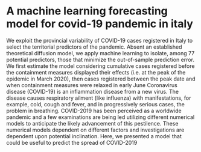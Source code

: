 # A machine learning forecasting model for covid-19 pandemic in italy

We exploit the provincial variability of COVID-19 cases registered in Italy to select the territorial predictors of the pandemic. Absent an established theoretical diffusion model, we apply machine learning to isolate, among 77 potential predictors, those that minimize the out-of-sample prediction error. We first estimate the model considering cumulative cases registered before the containment measures displayed their effects (i.e. at the peak of the epidemic in March 2020), then cases registered between the peak date and when containment measures were relaxed in early June
Coronavirus disease (COVID-19) is an inflammation disease from a new virus. The disease causes respiratory ailment (like influenza) with manifestations, for example, cold, cough and fever, and in progressively serious cases, the problem in breathing. COVID-2019 has been perceived as a worldwide pandemic and a few examinations are being led utilizing different numerical models to anticipate the likely advancement of this pestilence. These numerical models dependent on different factors and investigations are dependent upon potential inclination. Here, we presented a model that could be useful to predict the spread of COVID-2019
